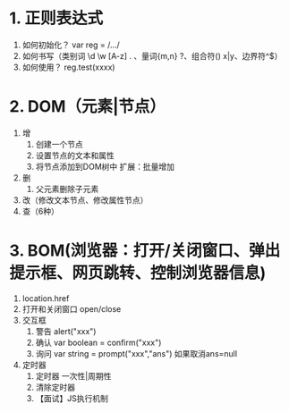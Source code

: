 # 1. 正则表达式
1. 如何初始化？ var reg = /.../
2. 如何书写（类别词 \d \w [A-z] . 、量词{m,n} ?、组合符() x|y、边界符^$）
3. 如何使用？  reg.test(xxxx)

# 2. DOM（元素|节点）
1. 增
	1. 创建一个节点
	2. 设置节点的文本和属性
	3. 将节点添加到DOM树中
	扩展：批量增加
2. 删
	1. 父元素删除子元素
3. 改（修改文本节点、修改属性节点）
4. 查（6种）

# 3. BOM(浏览器：打开/关闭窗口、弹出提示框、网页跳转、控制浏览器信息)
1. location.href
2. 打开和关闭窗口 open/close
3. 交互框
	 1. 警告 alert("xxx")
	 2. 确认 var boolean = confirm("xxx")
	 3. 询问 var string = prompt("xxx","ans")   如果取消ans=null
4. 定时器
	1. 定时器 一次性|周期性
	2. 清除定时器
	3. 【面试】JS执行机制